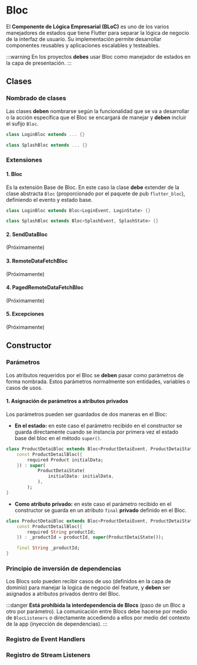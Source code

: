# Bloc

El **Componente de Lógica Empresarial (BLoC)** es uno de los varios manejadores de estados que tiene Flutter para separar la lógica de negocio de la interfaz de usuario. Su implementación permite desarrollar componentes reusables y aplicaciones escalables y testeables.

:::warning
En los proyectos **debes** usar Bloc como manejador de estados en la capa de presentación.
:::

## Clases

### Nombrado de clases

Las clases **deben** nombrarse según la funcionalidad que se va a desarrollar o la acción específica que el Bloc se encargará de manejar y **deben** incluir el sufijo `Bloc`.

```dart
class LoginBloc extends ... {}

class SplashBloc extends ... {}
```

### Extensiones

#### 1. Bloc

Es la extensión Base de Bloc. En este caso la clase **debe** extender de la clase abstracta `Bloc` (proporcionado por el paquete de pub `flutter_bloc`), definiendo el evento y estado base.

```dart
class LoginBloc extends Bloc<LoginEvent, LoginState> {}

class SplashBloc extends Bloc<SplashEvent, SplashState> {}
```
#### 2. SendDataBloc
(Próximamente)
#### 3. RemoteDataFetchBloc
(Próximamente)
#### 4. PagedRemoteDataFetchBloc
(Próximamente)
#### 5. Excepciones
(Próximamente)

## Constructor

### Parámetros
Los atributos requeridos por el Bloc se **deben** pasar como parámetros de forma nombrada. Estos parámetros normalmente son entidades, variables o casos de usos.

#### 1. Asignación de parámetros a atributos privados
Los parámetros pueden ser guardados de dos maneras en el Bloc:

- **En el estado:** en este caso el parámetro recibido en el constructor se guarda directamente cuando se instancia por primera vez el estado base del bloc en el método `super()`.

```dart
class ProductDetaiBloc extends Bloc<ProductDetaiEvent, ProductDetaiState> {
    const ProductDetailBloc({
        required Product initialData;
    }) : super(
            ProductDetaiState(
                initialData: initialData,
            ),
        );
}
```

- **Como atributo privado:** en este caso el parámetro recibido en el constructor se guarda en un atributo `final` **privado** definido en el Bloc.

```dart
class ProductDetaiBloc extends Bloc<ProductDetaiEvent, ProductDetaiState> {
    const ProductDetailBloc({
        required String productId;
    }) : _productId = productId, super(ProductDetaiState());

    final String _productId;
}
```

### Principio de inversión de dependencias

Los Blocs solo pueden recibir casos de uso (definidos en la capa de dominio) para manejar la logica de negocio del feature, y **deben** ser asignados a atributos privados dentro del Bloc.

:::danger
 **Está prohibida la interdependencia de Blocs** (paso de un Bloc a otro por parámetro). La comunicación entre Blocs debe hacerse por medio de `BlocListeners` o directamente accediendo a ellos por medio del contexto de la app (inyección de dependencias).
:::

### Registro de Event Handlers

### Registro de Stream Listeners
